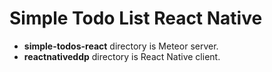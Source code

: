 # Simple Todo List React Native

* **simple-todos-react** directory is Meteor server.
* **reactnativeddp** directory is React Native client.
